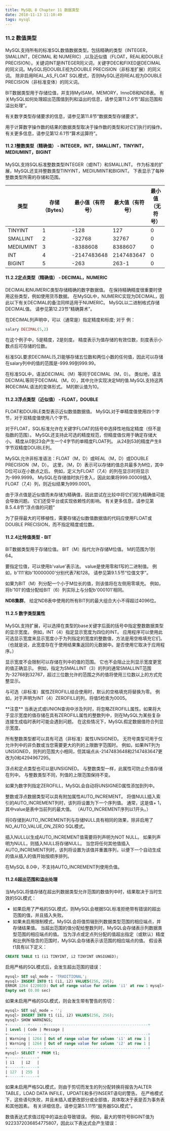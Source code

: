 ```yaml
---
title: MySQL 8 Chapter 11 数据类型
date: 2018-11-13 11:10:49
tags: mysql
---
```


### 11.2 数值类型

MySQL支持所有的标准SQL数值数据类型。包括精确的类型（INTEGER，SMALLINT，DECIMAL 和 NUMERIC）,以及近似值（FLOAT，REAL和DOUBLE PRECISION）。关键词INT是INTEGER同义词，关键字DEC和FIXED是DECIMAL的同义词。MySQL将DOUBLE视为DOUBLE PRECISION（非标准扩展）的同义词。 除非启用REAL_AS_FLOAT SQL模式，否则MySQL还将REAL视为DOUBLE PRECISION（非标准变体）的同义词。

BIT数据类型用于存储位值，并支持MyISAM，MEMORY，InnoDB和NDB表。 有关MySQL如何处理超出范围值到列和溢出的信息，请参见第11.2.6节“超出范围和溢出处理”。

有关数字类型存储要求的信息，请参见第11.8节“数据类型存储要求”。

用于计算数字操作数的结果的数据类型取决于操作数的类型和对它们执行的操作。 有关更多信息，请参见第12.6.1节“算术运算符”。

#### 11.2.1整数类型（精确值） - INTEGER，INT，SMALLINT，TINYINT，MEDIUMINT，BIGINT

MySQL支持SQL标准整数类型INTEGER（或INT）和SMALLINT。 作为标准的扩展，MySQL还支持整数类型TINYINT，MEDIUMINT和BIGINT。 下表显示了每种整数类型所需的存储和范围。

| 类型      | 存储（Bytes） | 最小值（有符号） | 最大值（有符号） | 最小值（无符号） | 最大值（无符号） |
|-----------|---------------|------------------|------------------|------------------|------------------|
| TINYINT   | 1             | -128             | 127              | 0                | 255              |
| SMALLINT  | 2             | -32768           | 32767            | 0                | 65535            |
| MEDIUMINT | 3             | -8388608         | 8388607          | 0                | 16777215         |
| INT       | 4             | -2147483648      | 2147483647       | 0                | 4294967295       |
| BIGINT    | 5             | -263             | 263-1            | 0                | 264-1            |

#### 11.2.2定点类型（精确值） - DECIMAL，NUMERIC

DECIMAL和NUMERIC类型存储精确的数字数据值。 在保持精确精度很重要时使用这些类型，例如使用货币数据。 在MySQL中，NUMERIC实现为DECIMAL，因此以下有关DECIMAL的备注同样适用于NUMERIC。
MySQL以二进制格式存储DECIMAL值。 请参见第12.23节“精确算术”。

在DECIMAL列声明中，可以（通常是）指定精度和标度; 对于
例：
```SQL
salary DECIMAL(5,2)
```
在这个例子中，5是精度，2是刻度。 精度表示为值存储的有效位数，刻度表示小数点后可存储的位数。

标准SQL要求DECIMAL(5,2)能够存储五位数和两位小数的任何值，因此可以存储在salary列中的值的范围是-999.99到999.99。

在标准SQL中，语法DECIMAL（M）等同于DECIMAL（M，0）。 类似地，语法DECIMAL等同于DECIMAL（M，0），其中允许实现决定M的值.MySQL支持这两种DECIMAL语法的变体形式。 M的默认值为10。

#### 11.2.3浮点类型（近似值） - FLOAT，DOUBLE

FLOAT和DOUBLE类型表示近似数值数据值。 MySQL对于单精度值使用四个字节，对于双精度值使用八个字节。

对于FLOAT，SQL标准允许在关键字FLOAT的括号中选择性地指定精度（但不是指数的范围）。 MySQL还支持此可选的精度规范，但精度值仅用于确定存储大小。 精度从0到23会产生一个4字节的单精度FLOAT列。 从24到53的精度产生8字节双精度DOUBLE列。

MySQL允许非标准语法：FLOAT（M，D）或REAL（M，D）或DOUBLE PRECISION（M，D）。 这里，（M，D）表示可以存储的值总共最多为M位，其中D位可以在小数点之后。 例如，定义为FLOAT（7,4）的列在显示时将显示为-999.9999。 MySQL在存储值时执行舍入，因此如果将999.00009插入FLOAT（7,4）列，则近似结果为999.0001。

由于浮点值是近似值而未存储为精确值，因此尝试在比较中将它们视为精确值可能会导致问题。 它们还受平台或实现依赖性的影响。 有关更多信息，请参见第B.5.4.8节“浮点值的问题”

为了获得最大的可移植性，需要存储近似数值数据值的代码应使用FLOAT或DOUBLE PRECISION，而不指定精度或位数。

#### 11.2.4比特值类型 - BIT

BIT数据类型用于存储位值。 BIT（M）指代允许存储M位值。 M的范围为1到64。

要指定位值，可以使用b'value'表示法。 value是使用零和1写的二进制值。 例如，b'111'和b'10000000'分别代表7和128。 请参见第9.1.5节“位值文字”。

如果为BIT（M）列分配一个小于M位长的值，则该值将在左侧用零填充。 例如，将b'101'的值分配给BIT（6）列实际上与分配b'000101'相同。

**NDB集群**。 给定NDB表中使用的所有BIT列的最大组合大小不得超过4096位。

#### 11.2.5 数字类型属性

MySQL支持扩展，可以选择在类型的base关键字后面的括号中指定整数数据类型的显示宽度。 例如，INT（4）指定显示宽度为四位的INT。 应用程序可以使用此可选显示宽度来显示宽度小于为列指定的宽度的整数值，方法是用空格填充它们。 （也就是说，此宽度存在于使用结果集返回的元数据中。是否使用它取决于应用程序。）


显示宽度不会限制可以存储在列中的值的范围。 它也不会阻止比列显示宽度更宽的值正确显示。 例如，指定为SMALLINT（3）的列的通常SMALLINT范围为-32768到32767，超过三位数允许的范围之外的值将使用三位数以上的方式完整显示。

与可选（非标准）属性ZEROFILL结合使用时，默认的空格填充将替换为零。 例如，对于声明为INT（4）ZEROFILL的列，将值5检索为0005。

<div class="tip">**注意**
当表达式或UNION查询中涉及列时，将忽略ZEROFILL属性。如果将大于显示宽度的值存储在具有ZEROFILL属性的整数列中，则在MySQL为某些复杂连接生成临时表时可能会遇到问题。 在这些情况下，MySQL假定数据值符合列显示宽度。
</div>

所有整数类型都可以具有可选（非标准）属性UNSIGNED。 无符号类型可用于仅允许列中的非负数或当您需要更大的列的上限数字范围时。 例如，如果INT列为UNSIGNED，则列的范围大小相同，但其端点从-2147483648和2147483647更改为0和4294967295。

浮点和定点类型也可以是UNSIGNED。 与整数类型一样，此属性可防止负值存储在列中。 与整数类型不同，列值的上限范围保持不变。

如果为数字列指定ZEROFILL，MySQL会自动将UNSIGNED属性添加到列中。

整数或浮点数据类型可以具有附加属性AUTO_INCREMENT。 将值NULL插入索引的AUTO_INCREMENT列时，该列将设置为下一个序列值。 通常，这是值+ 1，其中value是表中当前列的最大值。 （AUTO_INCREMENT序列以1开头。）

将0存储到AUTO_INCREMENT列与存储NULL具有相同的效果，除非启用了NO_AUTO_VALUE_ON_ZERO SQL模式。

插入NULL以生成AUTO_INCREMENT值需要将列声明为NOT NULL。 如果列声明为NULL，则插入NULL将存储NULL。 当您将任何其他值插入AUTO_INCREMENT列时，该列将设置为该值并重置序列，以便下一个自动生成的值从插入的值开始按顺序排列。

在MySQL 8.0中，不支持AUTO_INCREMENT列使用负值。

#### 11.2.6超出范围和溢出处理

当MySQL将值存储在超出列数据类型允许范围的数值列中时，结果取决于当时生效的SQL模式：
* 如果启用了严格的SQL模式，则MySQL会根据SQL标准拒绝带有错误的超出范围的值，并且插入失败。
* 如果未启用限制模式，MySQL会将值剪辑到列数据类型范围的相应端点，并存储结果值。
当超出范围的值分配给整数列时，MySQL会存储表示列数据类型范围的相应端点的值。
当为浮点或定点列分配的值超出指定（或默认）精度和比例所隐含的范围时，MySQL会存储表示该范围的相应端点的值。
假设表t1具有以下定义：
```sql
CREATE TABLE t1 (i1 TINYINT, i2 TINYINT UNSIGNED);
```
启用严格的SQL模式后，会发生超出范围的错误：
```sql
mysql> SET sql_mode = 'TRADITIONAL';
mysql> INSERT INTO t1 (i1, i2) VALUES(256, 256);
ERROR 1264 (22003): Out of range value for column 'i1' at row 1 mysql> SELECT * FROM t1;
Empty set (0.00 sec)
```

如果未启用严格的SQL模式，则会发生带有警告的剪切：
```sql
mysql> SET sql_mode = '';
mysql> INSERT INTO t1 (i1, i2) VALUES(256, 256);
mysql> SHOW WARNINGS; 
+---------+------+---------------------------------------------+ 
| Level | Code | Message | 
+---------+------+---------------------------------------------+ 
| Warning | 1264 | Out of range value for column 'i1' at row 1 | 
| Warning | 1264 | Out of range value for column 'i2' at row 1 | 
+---------+------+---------------------------------------------+ 
mysql> SELECT * FROM t1;
+------+------+
| i1   | i2   |
+------+------+
| 127  | 255  |
+------+------+
```

如果未启用严格SQL模式，则由于剪切而发生的列分配转换将报告为ALTER TABLE，LOAD DATA INFILE，UPDATE和多行INSERT语句的警告。 在严格模式下，这些语句失败，并且未插入或更改部分或全部值，具体取决于表是否为事务表和其他因素。 有关详细信息，请参见第5.1.11节“服务器SQL模式”。

数值表达式求值过程中的溢出会导致错误。 例如，最大的带符号BIGINT值为9223372036854775807，因此以下表达式会产生错误：

